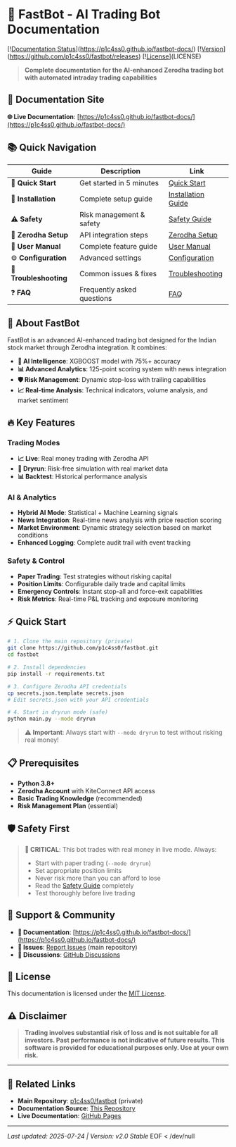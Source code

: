 # 🚀 FastBot - AI Trading Bot Documentation

[\![Documentation Status](https://img.shields.io/badge/docs-live-brightgreen)](https://p1c4ss0.github.io/fastbot-docs/)
[\![Version](https://img.shields.io/badge/version-v2.0-blue)](https://github.com/p1c4ss0/fastbot/releases)
[\![License](https://img.shields.io/badge/license-MIT-green)](LICENSE)

> **Complete documentation for the AI-enhanced Zerodha trading bot with automated intraday trading capabilities**

## 📖 **Documentation Site**

**🌐 Live Documentation**: [https://p1c4ss0.github.io/fastbot-docs/](https://p1c4ss0.github.io/fastbot-docs/)

## 📚 **Quick Navigation**

| Guide | Description | Link |
|-------|-------------|------|
| 🚀 **Quick Start** | Get started in 5 minutes | [Quick Start](quick-start.md) |
| 💾 **Installation** | Complete setup guide | [Installation Guide](INSTALLATION_GUIDE.md) |
| ⚠️ **Safety** | Risk management & safety | [Safety Guide](SAFETY_GUIDE.md) |
| 📱 **Zerodha Setup** | API integration steps | [Zerodha Setup](ZERODHA_SETUP_GUIDE.md) |
| 📖 **User Manual** | Complete feature guide | [User Manual](USER_MANUAL.md) |
| ⚙️ **Configuration** | Advanced settings | [Configuration](CONFIGURATION_GUIDE.md) |
| 🔧 **Troubleshooting** | Common issues & fixes | [Troubleshooting](TROUBLESHOOTING.md) |
| ❓ **FAQ** | Frequently asked questions | [FAQ](FAQ.md) |

## 🤖 **About FastBot**

FastBot is an advanced AI-enhanced trading bot designed for the Indian stock market through Zerodha integration. It combines:

- **🧠 AI Intelligence**: XGBOOST model with 75%+ accuracy
- **📊 Advanced Analytics**: 125-point scoring system with news integration
- **🛡️ Risk Management**: Dynamic stop-loss with trailing capabilities
- **📈 Real-time Analysis**: Technical indicators, volume analysis, and market sentiment

## 🔥 **Key Features**

### **Trading Modes**
- **📈 Live**: Real money trading with Zerodha API
- **🧪 Dryrun**: Risk-free simulation with real market data
- **📊 Backtest**: Historical performance analysis

### **AI & Analytics**
- **Hybrid AI Mode**: Statistical + Machine Learning signals
- **News Integration**: Real-time news analysis with price reaction scoring
- **Market Environment**: Dynamic strategy selection based on market conditions
- **Enhanced Logging**: Complete audit trail with event tracking

### **Safety & Control**
- **Paper Trading**: Test strategies without risking capital
- **Position Limits**: Configurable daily trade and capital limits  
- **Emergency Controls**: Instant stop-all and force-exit capabilities
- **Risk Metrics**: Real-time P&L tracking and exposure monitoring

## ⚡ **Quick Start**

```bash
# 1. Clone the main repository (private)
git clone https://github.com/p1c4ss0/fastbot.git
cd fastbot

# 2. Install dependencies
pip install -r requirements.txt

# 3. Configure Zerodha API credentials
cp secrets.json.template secrets.json
# Edit secrets.json with your API credentials

# 4. Start in dryrun mode (safe)
python main.py --mode dryrun
```

> ⚠️ **Important**: Always start with `--mode dryrun` to test without risking real money\!

## 📋 **Prerequisites**

- **Python 3.8+** 
- **Zerodha Account** with KiteConnect API access
- **Basic Trading Knowledge** (recommended)
- **Risk Management Plan** (essential)

## 🛡️ **Safety First**

> **🚨 CRITICAL**: This bot trades with real money in live mode. Always:
> 
> - Start with paper trading (`--mode dryrun`)
> - Set appropriate position limits
> - Never risk more than you can afford to lose
> - Read the [Safety Guide](SAFETY_GUIDE.md) completely
> - Test thoroughly before live trading

## 🤝 **Support & Community**

- **📖 Documentation**: [https://p1c4ss0.github.io/fastbot-docs/](https://p1c4ss0.github.io/fastbot-docs/)
- **🐛 Issues**: [Report Issues](https://github.com/p1c4ss0/fastbot/issues) (main repository)
- **💬 Discussions**: [GitHub Discussions](https://github.com/p1c4ss0/fastbot/discussions)

## 📄 **License**

This documentation is licensed under the [MIT License](LICENSE).

## ⚠️ **Disclaimer**

> **Trading involves substantial risk of loss and is not suitable for all investors. Past performance is not indicative of future results. This software is provided for educational purposes only. Use at your own risk.**

---

## 🔗 **Related Links**

- **Main Repository**: [p1c4ss0/fastbot](https://github.com/p1c4ss0/fastbot) (private)
- **Documentation Source**: [This Repository](https://github.com/p1c4ss0/fastbot-docs)
- **Live Documentation**: [GitHub Pages](https://p1c4ss0.github.io/fastbot-docs/)

---

*Last updated: 2025-07-24 | Version: v2.0 Stable*
EOF < /dev/null
